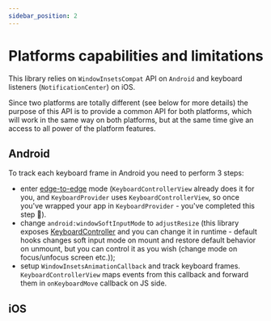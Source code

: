 ```yaml
---
sidebar_position: 2
---
```


# Platforms capabilities and limitations

This library relies on `WindowInsetsCompat` API on `Android` and keyboard listeners (`NotificationCenter`) on iOS.

Since two platforms are totally different (see below for more details) the purpose of this API is to provide a common API for both platforms, which will work in the same way on both platforms, but at the same time give an access to all power of the platform features.

## Android

To track each keyboard frame in Android you need to perform 3 steps:

- enter [edge-to-edge](https://developer.android.com/training/gestures/edge-to-edge) mode (`KeyboardControllerView` already does it for you, and `KeyboardProvider` uses `KeyboardControllerView`, so once you've wrapped your app in `KeyboardProvider` - you've completed this step 🎉).
- change `android:windowSoftInputMode` to `adjustResize` (this library exposes [KeyboardController](./../api/keyboard-controller.md) and you can change it in runtime - default hooks changes soft input mode on mount and restore default behavior on unmount, but you can control it as you wish (change mode on focus/unfocus screen etc.));
- setup `WindowInsetsAnimationCallback` and track keyboard frames. `KeyboardControllerView` maps events from this callback and forward them in `onKeyboardMove` callback on JS side.

## iOS